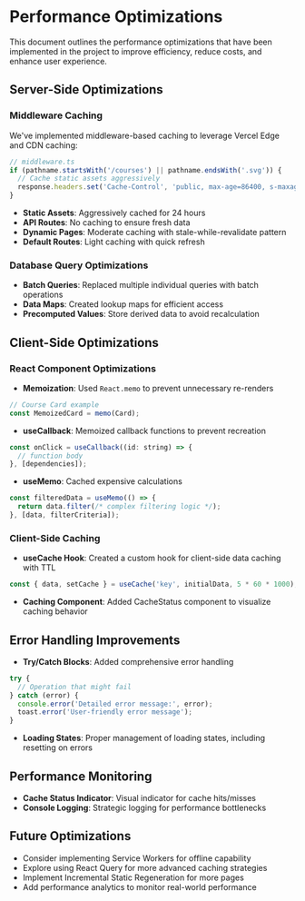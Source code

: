 # Performance Optimizations

This document outlines the performance optimizations that have been implemented in the project to improve efficiency, reduce costs, and enhance user experience.

## Server-Side Optimizations

### Middleware Caching

We've implemented middleware-based caching to leverage Vercel Edge and CDN caching:

```js
// middleware.ts
if (pathname.startsWith('/courses') || pathname.endsWith('.svg')) {
  // Cache static assets aggressively
  response.headers.set('Cache-Control', 'public, max-age=86400, s-maxage=86400, stale-while-revalidate=604800');
} 
```

- **Static Assets**: Aggressively cached for 24 hours
- **API Routes**: No caching to ensure fresh data
- **Dynamic Pages**: Moderate caching with stale-while-revalidate pattern
- **Default Routes**: Light caching with quick refresh

### Database Query Optimizations

- **Batch Queries**: Replaced multiple individual queries with batch operations
- **Data Maps**: Created lookup maps for efficient access
- **Precomputed Values**: Store derived data to avoid recalculation

## Client-Side Optimizations

### React Component Optimizations

- **Memoization**: Used `React.memo` to prevent unnecessary re-renders
```jsx
// Course Card example
const MemoizedCard = memo(Card);
```

- **useCallback**: Memoized callback functions to prevent recreation
```jsx
const onClick = useCallback((id: string) => {
  // function body
}, [dependencies]);
```

- **useMemo**: Cached expensive calculations
```jsx
const filteredData = useMemo(() => {
  return data.filter(/* complex filtering logic */);
}, [data, filterCriteria]);
```

### Client-Side Caching

- **useCache Hook**: Created a custom hook for client-side data caching with TTL
```jsx
const { data, setCache } = useCache('key', initialData, 5 * 60 * 1000);
```

- **Caching Component**: Added CacheStatus component to visualize caching behavior

## Error Handling Improvements

- **Try/Catch Blocks**: Added comprehensive error handling
```jsx
try {
  // Operation that might fail
} catch (error) {
  console.error('Detailed error message:', error);
  toast.error('User-friendly error message');
}
```

- **Loading States**: Proper management of loading states, including resetting on errors

## Performance Monitoring

- **Cache Status Indicator**: Visual indicator for cache hits/misses
- **Console Logging**: Strategic logging for performance bottlenecks

## Future Optimizations

- Consider implementing Service Workers for offline capability
- Explore using React Query for more advanced caching strategies
- Implement Incremental Static Regeneration for more pages
- Add performance analytics to monitor real-world performance 